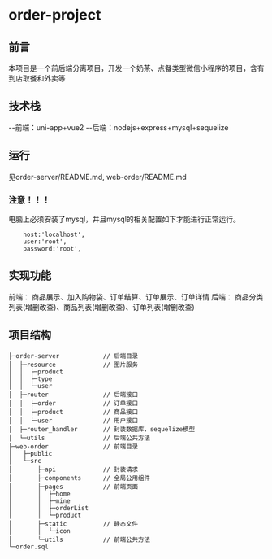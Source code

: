 # order-project

## 前言
本项目是一个前后端分离项目，开发一个奶茶、点餐类型微信小程序的项目，含有到店取餐和外卖等

## 技术栈
--前端：uni-app+vue2
--后端：nodejs+express+mysql+sequelize

## 运行
见order-server/README.md, web-order/README.md

### 注意！！！
电脑上必须安装了mysql，并且mysql的相关配置如下才能进行正常运行。
```
    host:'localhost',
    user:'root',
    password:'root',
```
## 实现功能
前端：
商品展示、加入购物袋、订单结算、订单展示、订单详情
后端：
商品分类列表(增删改查)、商品列表(增删改查)、订单列表(增删改查)

## 项目结构
```
├─order-server            // 后端目录
│  ├─resource             // 图片服务
│  │  ├─product
│  │  ├─type
│  │  └─user
│  ├─router               // 后端接口
│  │  ├─order             // 订单接口
│  │  ├─product           // 商品接口
│  │  └─user              // 用户接口
│  ├─router_handler       // 封装数据库，sequelize模型
│  └─utils                // 后端公共方法
├─web-order               // 前端目录
│   ├─public
│   └─src
│       ├─api             // 封装请求
│       ├─components      // 全局公用组件
│       ├─pages           // 前端页面
│       │  ├─home
│       │  ├─mine
│       │  ├─orderList
│       │  └─product
│       ├─static          // 静态文件
│       │  └─icon
│       └─utils           // 前端公共方法
└─order.sql
```